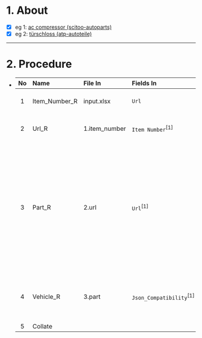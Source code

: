 # 1. About

- [x] eg 1: [ac compressor (scitoo-autoparts)](https://www.ebay.com/sch/i.html?_dkr=1&iconV2Request=true&_blrs=recall_filtering&_ssn=scitoo-autoparts&store_cat=0&store_name=cnbatteries&_oac=1&_nkw=ac%20compressor)
- [x] eg 2: [türschloss (atp-autoteile)](https://www.ebay.de/sch/i.html?_dkr=1&iconV2Request=true&_blrs=recall_filtering&_ssn=atp-autoteile&store_name=atpautoteile&_oac=1&_nkw=t%C3%BCrschloss&rt=nc&LH_BIN=1)

- - -

# 2. Procedure

- |No|Name|File In|Fields In|File Out|Fields Out|
  |:-:|:-|:-|:-|:-|:-|
  |1|Item_Number_R|input.xlsx|`Url`|1.item_number|A. `No`<sub>[int]</sub><br />B. `Item Number`<sub>[Sort: Occurrence]</sub>|
  |2|Url_R|1.item_number|`Item Number`<sup>[1]</sup>|2.url|A. `No`<sup>\*</sup><sub>[int、Sort: True]</sub><br />B. `Item Number`<sup>[1]</sup><br />C. `Url`|
  |3|Part_R|2.url|`Url`<sup>[1]</sup>|3.part|A. `No`<sup>\*</sup><sub>[int、Sort: True]</sub><br />B. `Item Number`<sup>\*</sup><br />C. `Title`<br />D. `Price`<br />E. `Picture`<sub>[null]</sub><br />F. `Url`<sup>[1]</sup><br />G. `eBay Market`</span><br />H. `Subtitle`<br />I. `Store Name`<br />J. `Store Url`<br />K. `Json_Src`<br />L. `Description Url`<br />M. `Json_Quantity`<br />N. `Json_Price`<br />O. `Json_Specific`<br />P. `Json_Compatibility`|
  |4|Vehicle_R|3.part|`Json_Compatibility`<sup>[1]</sup>|4.vehicle|A. `Json_Compatibility`<sup>[1]</sup><sub>[Sort: True]</sub><br />B. `Page`<sub>[int、Sort: True]</sub><br />C. `Row`<sub>[int、Sort: True]</sub><br />... `eBay兼容表`|
  |5|Collate|||||
